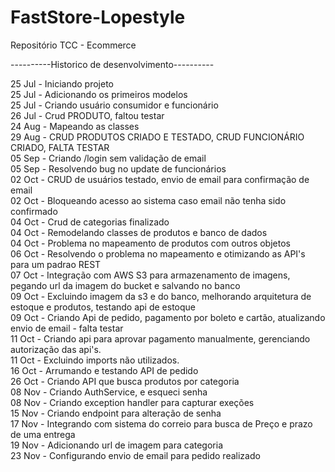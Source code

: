 # FastStore-Lopestyle
Repositório TCC - Ecommerce

----------Historico de desenvolvimento----------

25 Jul - Iniciando projeto<br />
25 Jul - Adicionando os primeiros modelos<br />
25 Jul - Criando usuário consumidor e funcionário<br />
26 Jul - Crud PRODUTO, faltou testar<br />
24 Aug - Mapeando as classes<br />
29 Aug - CRUD PRODUTOS CRIADO E TESTADO, CRUD FUNCIONÁRIO CRIADO, FALTA TESTAR<br />
05 Sep - Criando /login sem validação de email<br />
05 Sep - Resolvendo bug no update de funcionários<br />
02 Oct - CRUD de usuários testado, envio de email para confirmação de email<br />
02 Oct - Bloqueando acesso ao sistema caso email não tenha sido confirmado<br />
04 Oct - Crud de categorias finalizado<br />
04 Oct - Remodelando classes de produtos e banco de dados<br />
04 Oct - Problema no mapeamento de produtos com outros objetos<br />
06 Oct - Resolvendo o problema no mapeamento e otimizando as API's para um padrao REST<br />
07 Oct - Integração com AWS S3 para armazenamento de imagens, pegando url da imagem do bucket e salvando no banco<br />
09 Oct - Excluindo imagem da s3 e do banco, melhorando arquitetura de estoque e produtos, testando api de estoque<br />
09 Oct - Criando Api de pedido, pagamento por boleto e cartão, atualizando envio de email - falta testar<br />
11 Oct - Criando api para aprovar pagamento manualmente, gerenciando autorização das api's.<br />
11 Oct - Excluindo imports não utilizados.<br />
16 Oct - Arrumando e testando API de pedido<br />
26 Oct - Criando API que busca produtos por categoria<br />
08 Nov - Criando AuthService, e esqueci senha<br />
08 Nov - Criando exception handler para capturar exeções<br />
15 Nov - Criando endpoint para alteração de senha<br />
17 Nov - Integrando com sistema do correio para busca de Preço e prazo de uma entrega<br />
19 Nov - Adicionando url de imagem para categoria <br />
23 Nov - Configurando envio de email para pedido realizado <br />
